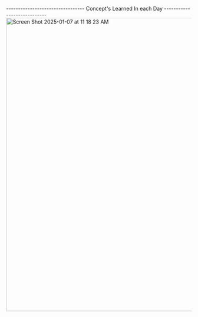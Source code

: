   ---------------------------------  Concept's Learned In each Day          ----------------------------
<img width="795" alt="Screen Shot 2025-01-07 at 11 18 23 AM" src="https://github.com/user-attachments/assets/4a62e1ea-07f0-4656-9c68-c430fe9f2f1d" />
